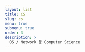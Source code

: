 ```yaml
---
layout: list
title: CS
slug: cs
menu: true
submenu: true
order: 3
description: >
  OS / Network 등 Computer Science
---
```

